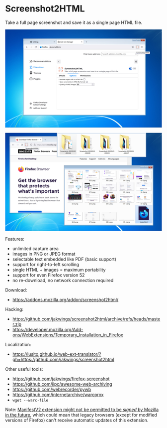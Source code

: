 Screenshot2HTML
=================

Take a full page screenshot and save it as a single page HTML file.

![demo 1](.github/demo-1.jpg)

![demo 2](.github/demo-2.jpg)

Features:
- unlimited capture area
- images in PNG or JPEG format
- selectable text embedded like PDF (basic support)
- support for right-to-left scrolling
- single HTML + images = maximum portability
- support for even Firefox version 52
- no re-download, no network connection required

Download:
- https://addons.mozilla.org/addon/screenshot2html/

Hacking:
- https://github.com/jakwings/screenshot2html/archive/refs/heads/master.zip
- https://developer.mozilla.org/Add-ons/WebExtensions/Temporary_Installation_in_Firefox

Localization:
- https://lusito.github.io/web-ext-translator/?gh=https://github.com/jakwings/screenshot2html

Other useful tools:
- https://github.com/jakwings/firefox-screenshot
- https://github.com/iipc/awesome-web-archiving
- https://github.com/webrecorder/pywb
- https://github.com/internetarchive/warcprox
- `wget --warc-file`

Note: [ManifestV2 extension might not be permitted to be *signed* by Mozilla in the future](https://blog.mozilla.org/addons/2022/05/18/manifest-v3-in-firefox-recap-next-steps/), which could mean that legacy browsers (except for modified versions of Firefox) can't receive automatic updates of this extension.
